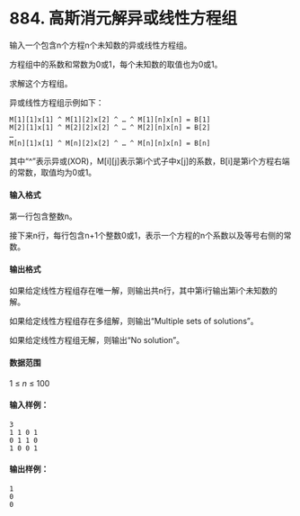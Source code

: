 # 884. 高斯消元解异或线性方程组

输入一个包含n个方程n个未知数的异或线性方程组。

方程组中的系数和常数为0或1，每个未知数的取值也为0或1。

求解这个方程组。

异或线性方程组示例如下：

```
M[1][1]x[1] ^ M[1][2]x[2] ^ … ^ M[1][n]x[n] = B[1]
M[2][1]x[1] ^ M[2][2]x[2] ^ … ^ M[2][n]x[n] = B[2]
…
M[n][1]x[1] ^ M[n][2]x[2] ^ … ^ M[n][n]x[n] = B[n]
```

其中“^”表示异或(XOR)，M[i][j]表示第i个式子中x[j]的系数，B[i]是第i个方程右端的常数，取值均为0或1。

#### 输入格式

第一行包含整数n。

接下来n行，每行包含n+1个整数0或1，表示一个方程的n个系数以及等号右侧的常数。

#### 输出格式

如果给定线性方程组存在唯一解，则输出共n行，其中第i行输出第i个未知数的解。

如果给定线性方程组存在多组解，则输出“Multiple sets of solutions”。

如果给定线性方程组无解，则输出“No solution”。

#### 数据范围

1 ≤ *n* ≤ 100

#### 输入样例：

```
3
1 1 0 1
0 1 1 0
1 0 0 1
```

#### 输出样例：

```
1
0
0
```